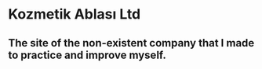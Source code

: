 # Kozmetik Ablası Ltd
## The site of the non-existent company that I made to practice and improve myself.
